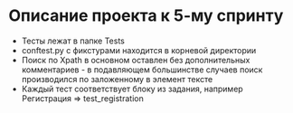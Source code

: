 # Описание проекта к 5-му спринту
- Тесты лежат в папке Tests
- conftest.py с фикстурами находится в корневой директории
- Поиск по Xpath в основном оставлен без дополнительных комментариев - в подавляющем большинстве случаев поиск производился по заложенному в элемент тексте 
- Каждый тест соответствует блоку из задания, например Регистрация => test_registration

